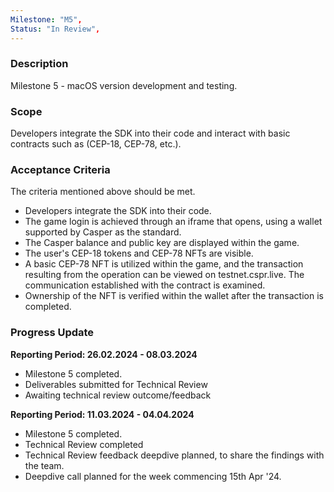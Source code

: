 ```yaml
---
Milestone: "M5",
Status: "In Review",
---
```

<!--lang:en--> 
### Description

Milestone 5 - macOS version development and testing.

### Scope
Developers integrate the SDK into their code and interact with basic contracts such as (CEP-18, CEP-78, etc.).

### Acceptance Criteria

The criteria mentioned above should be met. 
- Developers integrate the SDK into their code. 
- The game login is achieved through an iframe that opens, using a wallet supported by Casper as the standard. 
- The Casper balance and public key are displayed within the game. 
- The user's CEP-18 tokens and CEP-78 NFTs are visible. 
- A basic CEP-78 NFT is utilized within the game, and the transaction resulting from the 
operation can be viewed on testnet.cspr.live. The communication established with the contract is examined. 
- Ownership of the NFT is verified within the wallet after the transaction is completed. 

### Progress Update

**Reporting Period: 26.02.2024 - 08.03.2024**
- Milestone 5 completed.
- Deliverables submitted for Technical Review
- Awaiting technical review outcome/feedback

**Reporting Period: 11.03.2024 - 04.04.2024**
- Milestone 5 completed.
- Technical Review completed
- Technical Review feedback deepdive planned, to share the findings with the team.
- Deepdive call planned for the week commencing 15th Apr '24.
